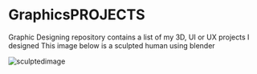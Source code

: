 # GraphicsPROJECTS
Graphic Designing repository contains a list of my 3D, UI or UX projects I designed
This image below is a sculpted human using blender


![sculptedimage](https://user-images.githubusercontent.com/40271003/188074618-04af72e1-9c4e-4eb0-ae5e-f0d13a276627.PNG)
